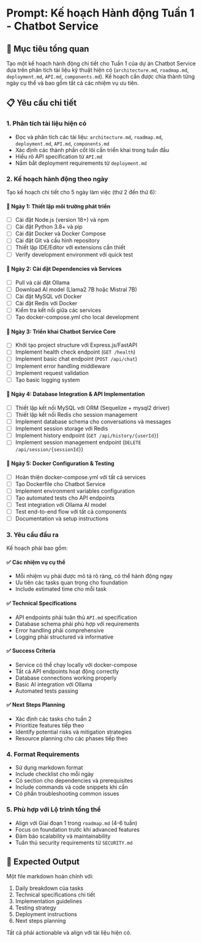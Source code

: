 # Prompt: Kế hoạch Hành động Tuần 1 - Chatbot Service

## 🎯 Mục tiêu tổng quan

Tạo một kế hoạch hành động chi tiết cho Tuần 1 của dự án Chatbot Service dựa trên phân tích tài liệu kỹ thuật hiện có (`architecture.md`, `roadmap.md`, `deployment.md`, `API.md`, `components.md`). Kế hoạch cần được chia thành từng ngày cụ thể và bao gồm tất cả các nhiệm vụ ưu tiên.

## 📋 Yêu cầu chi tiết

### 1. Phân tích tài liệu hiện có

- Đọc và phân tích các tài liệu: `architecture.md`, `roadmap.md`, `deployment.md`, `API.md`, `components.md`
- Xác định các thành phần cốt lõi cần triển khai trong tuần đầu
- Hiểu rõ API specification từ `API.md`
- Nắm bắt deployment requirements từ `deployment.md`

### 2. Kế hoạch hành động theo ngày

Tạo kế hoạch chi tiết cho 5 ngày làm việc (thứ 2 đến thứ 6):

#### 📅 Ngày 1: Thiết lập môi trường phát triển

- [ ] Cài đặt Node.js (version 18+) và npm
- [ ] Cài đặt Python 3.8+ và pip
- [ ] Cài đặt Docker và Docker Compose
- [ ] Cài đặt Git và cấu hình repository
- [ ] Thiết lập IDE/Editor với extensions cần thiết
- [ ] Verify development environment với quick test

#### 📅 Ngày 2: Cài đặt Dependencies và Services

- [ ] Pull và cài đặt Ollama
- [ ] Download AI model (Llama2 7B hoặc Mistral 7B)
- [ ] Cài đặt MySQL với Docker
- [ ] Cài đặt Redis với Docker
- [ ] Kiểm tra kết nối giữa các services
- [ ] Tạo docker-compose.yml cho local development

#### 📅 Ngày 3: Triển khai Chatbot Service Core

- [ ] Khởi tạo project structure với Express.js/FastAPI
- [ ] Implement health check endpoint (`GET /health`)
- [ ] Implement basic chat endpoint (`POST /api/chat`)
- [ ] Implement error handling middleware
- [ ] Implement request validation
- [ ] Tạo basic logging system

#### 📅 Ngày 4: Database Integration & API Implementation

- [ ] Thiết lập kết nối MySQL với ORM (Sequelize + mysql2 driver)
- [ ] Thiết lập kết nối Redis cho session management
- [ ] Implement database schema cho conversations và messages
- [ ] Implement session storage với Redis
- [ ] Implement history endpoint (`GET /api/history/{userId}`)
- [ ] Implement session management endpoint (`DELETE /api/session/{sessionId}`)

#### 📅 Ngày 5: Docker Configuration & Testing

- [ ] Hoàn thiện docker-compose.yml với tất cả services
- [ ] Tạo Dockerfile cho Chatbot Service
- [ ] Implement environment variables configuration
- [ ] Tạo automated tests cho API endpoints
- [ ] Test integration với Ollama AI model
- [ ] Test end-to-end flow với tất cả components
- [ ] Documentation và setup instructions

### 3. Yêu cầu đầu ra

Kế hoạch phải bao gồm:

#### ✅ Các nhiệm vụ cụ thể

- Mỗi nhiệm vụ phải được mô tả rõ ràng, có thể hành động ngay
- Ưu tiên các tasks quan trọng cho foundation
- Include estimated time cho mỗi task

#### ✅ Technical Specifications

- API endpoints phải tuân thủ `API.md` specification
- Database schema phải phù hợp với requirements
- Error handling phải comprehensive
- Logging phải structured và informative

#### ✅ Success Criteria

- Service có thể chạy locally với docker-compose
- Tất cả API endpoints hoạt động correctly
- Database connections working properly
- Basic AI integration với Ollama
- Automated tests passing

#### ✅ Next Steps Planning

- Xác định các tasks cho tuần 2
- Prioritize features tiếp theo
- Identify potential risks và mitigation strategies
- Resource planning cho các phases tiếp theo

### 4. Format Requirements

- Sử dụng markdown format
- Include checklist cho mỗi ngày
- Có section cho dependencies và prerequisites
- Include commands và code snippets khi cần
- Có phần troubleshooting common issues

### 5. Phù hợp với Lộ trình tổng thể

- Align với Giai đoạn 1 trong `roadmap.md` (4-6 tuần)
- Focus on foundation trước khi advanced features
- Đảm bảo scalability và maintainability
- Tuân thủ security requirements từ `SECURITY.md`

## 🚀 Expected Output

Một file markdown hoàn chỉnh với:

1. Daily breakdown của tasks
2. Technical specifications chi tiết
3. Implementation guidelines
4. Testing strategy
5. Deployment instructions
6. Next steps planning

Tất cả phải actionable và align với tài liệu hiện có.
